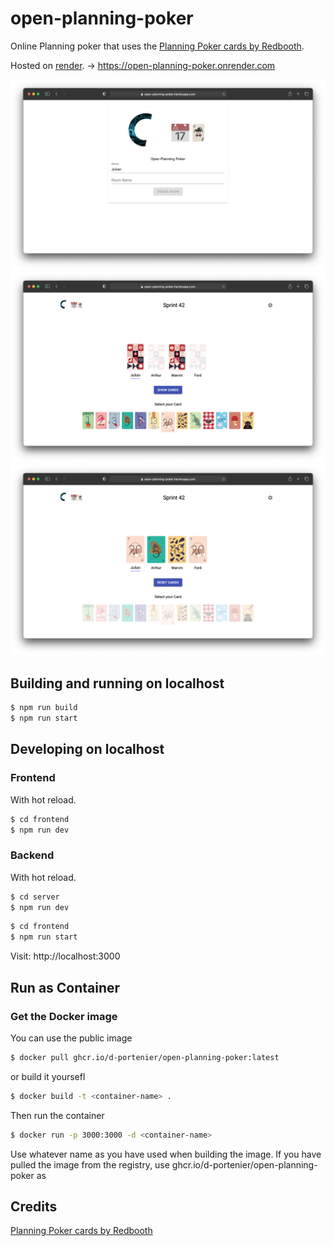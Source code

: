 # open-planning-poker

Online Planning poker that uses the [Planning Poker cards by Redbooth](https://github.com/redbooth/scrum-poker-cards).

Hosted on [render](render.com). -> https://open-planning-poker.onrender.com

![login](./img/login.png)
![seleted cards](./img/seleted_cards.png)
![show cards](./img/show_cards.png)

## Building and running on localhost

```sh
$ npm run build
$ npm run start
```

## Developing on localhost

### Frontend
With hot reload.
```sh
$ cd frontend
$ npm run dev
```

### Backend
With hot reload.
```sh
$ cd server
$ npm run dev
```

```sh
$ cd frontend
$ npm run start
```

Visit: http://localhost:3000

## Run as Container

### Get the Docker image
You can use the public image
```sh
$ docker pull ghcr.io/d-portenier/open-planning-poker:latest
```
or build it yoursefl
```sh
$ docker build -t <container-name> .
```

Then run the container
```sh
$ docker run -p 3000:3000 -d <container-name>
```
Use whatever name as <container-name> you have used when building the image. If you have pulled the image from the registry, use ghcr.io/d-portenier/open-planning-poker as <container-name>

## Credits

[Planning Poker cards by Redbooth](https://github.com/redbooth/scrum-poker-cards)
